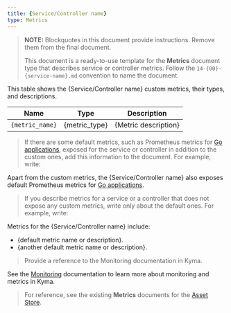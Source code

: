 ```yaml
---
title: {Service/Controller name}
type: Metrics
---
```


>**NOTE:** Blockquotes in this document provide instructions. Remove them from the final document.
>
>This document is a ready-to-use template for the **Metrics** document type that describes service or controller metrics. Follow the `14-{00}-{service-name}.md` convention to name the document.

This table shows the {Service/Controller name} custom metrics, their types, and descriptions.

| Name | Type | Description |
|------|------|-------------|
| `{metric_name}` | {metric_type} | {Metric description} |

> If there are some default metrics, such as Prometheus metrics for [Go applications](https://prometheus.io/docs/guides/go-application/), exposed for the service or controller in addition to the custom ones, add this information to the document. For example, write:

Apart from the custom metrics, the {Service/Controller name} also exposes default Prometheus metrics for [Go applications](https://prometheus.io/docs/guides/go-application/).

> If you describe metrics for a service or a controller that does not expose any custom metrics, write only about the default ones. For example, write:

Metrics for the {Service/Controller name} include:

- {default metric name or description}.
- {another default metric name or description}.

> Provide a reference to the Monitoring documentation in Kyma.

See the [Monitoring](/components/monitoring) documentation to learn more about monitoring and metrics in Kyma.

> For reference, see the existing **Metrics** documents for the [Asset Store](https://kyma-project.io/docs/1.6/components/asset-store/#metrics-metrics).
